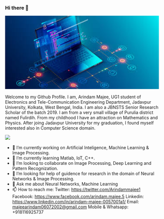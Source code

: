 ### Hi there 👋

<a href="url"><img src="https://github.com/Arindam-coder/Arindam-coder/blob/master/background.jpg"  height="240" width="1280" ></a>



Welcome to my Github Profile. I am, Arindam Majee, UG1 student of Electronics and Tele-Communication Engineering Department, Jadavpur University, Kolkata, West 
Bengal, India. I am also a JBNSTS Senior Research Scholar of the batch 2019. I am from a very small village of Purulia district named Fulirdih. From my childhood
I have an attraction on Mathematics and Physics. After joing Jadavpur University for my graduation, I found myself interested also in Computer Science domain. 


![](https://github-readme-stats.vercel.app/api?username=Arindam-coder&show_icons=true&line_height=30)


- 🔭 I’m currently working on Artificial Inteligence, Machine Learning & Image Processing.
- 🌱 I’m currently learning Matlab, IoT, C++.
- 👯 I’m looking to collaborate on Image Processing, Deep Learning and Pattern Recognization.
- 🤔 I’m looking for help of guidence for research in the domain of Neural Networks & Image Processing.
- 💬 Ask me about Neural Networks, Machine Learning
- 📫 How to reach me: Twitter: https://twitter.com/Arindammajee1
                      Facebook: https://www.facebook.com/arindam.majee.5
                      Linkedin: https://www.linkedin.com/in/arindam-majee-0057001a1/
                      Email: majeearindam06072002@gmail.com
                      Mobile & Whatsapp: +918116925737


